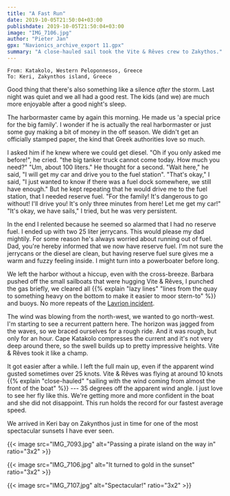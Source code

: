 ```yaml
---
title: "A Fast Run"
date: 2019-10-05T21:50:04+03:00
publishdate: 2019-10-05T21:50:04+03:00
image: "IMG_7106.jpg"
author: "Pieter Jan"
gpx: "Navionics_archive_export 11.gpx"
summary: "A close-hauled sail took the Vite & Rêves crew to Zakythos."
---
```


`From: Katakolo, Western Peloponnesos, Greece`<br/>
`To: Keri, Zakynthos island, Greece`

Good thing that there's also something like a silence _after_ the storm. Last night was quiet and we all had a good rest. The kids (and we) are much more enjoyable after a good night's sleep.

The harbormaster came by again this morning. He made us 'a special price for the big family'. I wonder if he is actually the real harbormaster or just some guy making a bit of money in the off season. We didn't get an officially stamped paper, the kind that Greek authorities love so much.

I asked him if he knew where we could get diesel. "Oh if you only asked me before!", he cried. "the big tanker truck cannot come today. How much you need?" "Um, about 100 liters." He thought for a second. "Wait here," he said, "I will get my car and drive you to the fuel station". "That's okay," I said, "I just wanted to know if there was a fuel dock somewhere, we still have enough." But he kept repeating that he would drive me to the fuel station, that I needed reserve fuel. "For the family! It's dangerous to go without! I'll drive you! It's only three minutes from here! Let me get my car!" "It's okay, we have sails," I tried, but he was very persistent.

In the end I relented because he seemed so alarmed that I had no reserve fuel. I ended up with two 25 liter jerrycans. This would please my dad mightily. For some reason he's always worried about running out of fuel. Dad, you're hereby informed that we now have reserve fuel. I'm not sure the jerrycans or the diesel are clean, but having reserve fuel sure gives me a warm and fuzzy feeling inside. I might turn into a powerboater before long.

We left the harbor without a hiccup, even with the cross-breeze. Barbara pushed off the small sailboats that were hugging Vite & Rêves, I punched the gas briefly, we cleared all {{% explain "lazy lines" "lines from the quay to something heavy on the bottom to make it easier to moor stern-to" %}} and buoys. No more repeats of the [Lavrion incident](/captains-log/2019-09-19-lavrion-hydra-lazy-line-troubles).

The wind was blowing from the north-west, we wanted to go north-west. I'm starting to see a recurrent pattern here. The horizon was jagged from the waves, so we braced ourselves for a rough ride. And it was rough, but only for an hour. Cape Katakolo compresses the current and it's not very deep around there, so the swell builds up to pretty impressive heights. Vite & Rêves took it like a champ.

It got easier after a while. I left the full main up, even if the apparent wind gusted sometimes over 25 knots. Vite & Rêves was flying at around 10 knots {{% explain "close-hauled" "sailing with the wind coming from almost the front of the boat" %}} --- 35 degrees off the apparent wind angle. I just love to see her fly like this. We're getting more and more confident in the boat and she did not disappoint. This run holds the record for our fastest average speed.

We arrived in Keri bay on Zakynthos just in time for one of the most spectacular sunsets I have ever seen.

{{< image src="IMG_7093.jpg" alt="Passing a pirate island on the way in" ratio="3x2" >}}

{{< image src="IMG_7106.jpg" alt="It turned to gold in the sunset" ratio="3x2" >}}

{{< image src="IMG_7107.jpg" alt="Spectacular!" ratio="3x2" >}}
